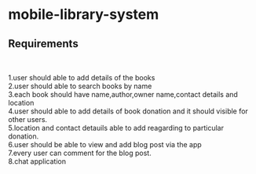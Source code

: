 # mobile-library-system
 <h2>Requirements</h2> <br>

1.user should able to add details of the books<br>
2.user should able to search books by name <br>
3.each book should have name,author,owner name,contact details and location<br>
4.user should able to add details of book donation and it should visible for other users.<br>
5.location and contact detauils able to add reagarding to particular donation.<br>
6.user should be able to view and add blog post via the app<br>
7.every user can comment for the blog post.<br>
8.chat application<br>

